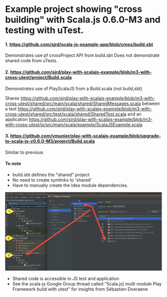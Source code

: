 # Example project showing "cross building" with Scala.js 0.6.0-M3 and testing with uTest.

#### 1. https://github.com/sjrd/scala-js-example-app/blob/cross/build.sbt
Demonstrates use pf crossProject API from build.sbt
Does not demonstrate shared code from uTests.

#### 2. https://github.com/sjrd/play-with-scalajs-example/blob/m3-with-cross-utest/project/Build.scala
Demonstrates use of PlayScalaJS from a Build.scala (not build,sbt)

Shares https://github.com/sjrd/play-with-scalajs-example/blob/m3-with-cross-utest/shared/src/main/scala/shared/SharedMessages.scala
between a test https://github.com/sjrd/play-with-scalajs-example/blob/m3-with-cross-utest/shared/src/test/scala/shared/SharedTest.scala and an application https://github.com/sjrd/play-with-scalajs-example/blob/m3-with-cross-utest/js/src/main/scala/example/ScalaJSExample.scala

#### 3. https://github.com/vmunier/play-with-scalajs-example/blob/upgrade-to-scala-js-v0.6.0-M3/project/Build.scala
Similar to previous

#### To note

* build.sbt defines the "shared" project
* No need to create symlinks to 'shared'
* Have to manually create the Idea module dependencies.


![Alt text](https://raw.githubusercontent.com/SemanticBeeng/scala-js-example-app-cross/master/img/scalajs-example.png "Project dependencies in IDEA")

* Shared code is accessible in JS test and application
* See the scala-js Google Group thread called "Scala.js] multi module Play Framework build with utest" for insights
from Sébastien Doeraene
